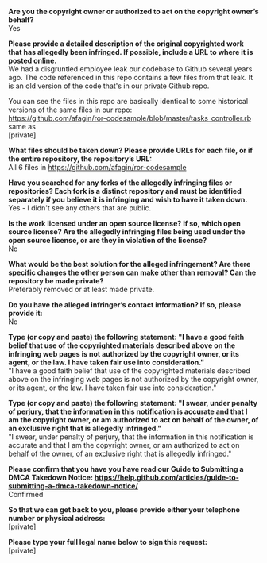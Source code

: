 **Are you the copyright owner or authorized to act on the copyright owner’s behalf?**  
Yes

**Please provide a detailed description of the original copyrighted work that has allegedly been infringed. If possible, include a URL to where it is posted online.**  
We had a disgruntled employee leak our codebase to Github several years ago. The code referenced in this repo contains a few files from that leak. It is an old version of the code that's in our private Github repo.

You can see the files in this repo are basically identical to some historical versions of the same files in our repo:  
https://github.com/afagin/ror-codesample/blob/master/tasks_controller.rb  
same as  
[private]

**What files should be taken down? Please provide URLs for each file, or if the entire repository, the repository’s URL:**  
All 6 files in https://github.com/afagin/ror-codesample

**Have you searched for any forks of the allegedly infringing files or repositories? Each fork is a distinct repository and must be identified separately if you believe it is infringing and wish to have it taken down.**  
Yes - I didn't see any others that are public.

**Is the work licensed under an open source license? If so, which open source license? Are the allegedly infringing files being used under the open source license, or are they in violation of the license?**  
No

**What would be the best solution for the alleged infringement? Are there specific changes the other person can make other than removal? Can the repository be made private?**  
Preferably removed or at least made private.

**Do you have the alleged infringer’s contact information? If so, please provide it:**  
No

**Type (or copy and paste) the following statement: "I have a good faith belief that use of the copyrighted materials described above on the infringing web pages is not authorized by the copyright owner, or its agent, or the law. I have taken fair use into consideration."**  
"I have a good faith belief that use of the copyrighted materials described above on the infringing web pages is not authorized by the copyright owner, or its agent, or the law. I have taken fair use into consideration."

**Type (or copy and paste) the following statement: "I swear, under penalty of perjury, that the information in this notification is accurate and that I am the copyright owner, or am authorized to act on behalf of the owner, of an exclusive right that is allegedly infringed."**  
"I swear, under penalty of perjury, that the information in this notification is accurate and that I am the copyright owner, or am authorized to act on behalf of the owner, of an exclusive right that is allegedly infringed."

**Please confirm that you have you have read our Guide to Submitting a DMCA Takedown Notice: https://help.github.com/articles/guide-to-submitting-a-dmca-takedown-notice/**  
Confirmed

**So that we can get back to you, please provide either your telephone number or physical address:**  
[private]

**Please type your full legal name below to sign this request:**  
[private]
